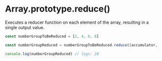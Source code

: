 # Array.prototype.reduce()

Executes a reducer function on each element of the array,
resulting in a single output value.

```js
const numberGroupToBeReduced = [2, 4, 6, 8]

const numberGroupReduced = numberGroupToBeReduced.reduce((accumulator, currentValue) => accumulator + currentValue)

console.log(numberGroupReduced) // logs: 20
```
